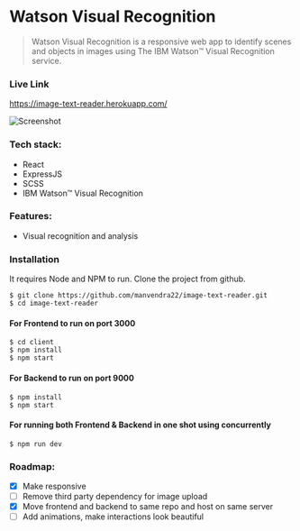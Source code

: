 # Watson Visual Recognition

> Watson Visual Recognition is a responsive web app to identify scenes and objects in images using The IBM Watson™ Visual Recognition service.

### Live Link

https://image-text-reader.herokuapp.com/

![Screenshot](https://res.cloudinary.com/dracarys/image/upload/image_text.png)

### Tech stack:

- React
- ExpressJS
- SCSS
- IBM Watson™ Visual Recognition

### Features:

- Visual recognition and analysis

### Installation

It requires Node and NPM to run.
Clone the project from github.

    $ git clone https://github.com/manvendra22/image-text-reader.git
    $ cd image-text-reader

#### For Frontend to run on port 3000

    $ cd client
    $ npm install
    $ npm start

#### For Backend to run on port 9000

    $ npm install
    $ npm start

#### For running both Frontend & Backend in one shot using concurrently

    $ npm run dev

### Roadmap:

- [x] Make responsive
- [ ] Remove third party dependency for image upload
- [x] Move frontend and backend to same repo and host on same server
- [ ] Add animations, make interactions look beautiful
